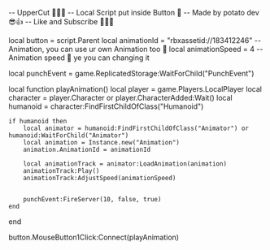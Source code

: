 -- UpperCut 💬🔥🔥
-- Local Script put inside Button 📝
-- Made by potato dev 😎👍
-- Like and Subscribe 🥳🥳🥳



local button = script.Parent
local animationId = "rbxassetid://183412246" -- Animation, you can use ur own Animation too 📝
local animationSpeed = 4 -- Animation speed 📝 ye you can changing it
 
local punchEvent = game.ReplicatedStorage:WaitForChild("PunchEvent")
 
local function playAnimation()
    local player = game.Players.LocalPlayer
    local character = player.Character or player.CharacterAdded:Wait()
    local humanoid = character:FindFirstChildOfClass("Humanoid")
    
    if humanoid then
        local animator = humanoid:FindFirstChildOfClass("Animator") or humanoid:WaitForChild("Animator")
        local animation = Instance.new("Animation")
        animation.AnimationId = animationId
        
        local animationTrack = animator:LoadAnimation(animation)
        animationTrack:Play()
        animationTrack:AdjustSpeed(animationSpeed)
        
        
        punchEvent:FireServer(10, false, true) 
    end
end
 
button.MouseButton1Click:Connect(playAnimation)
